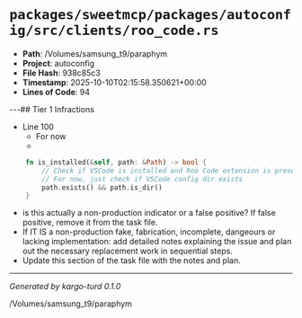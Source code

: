 # `packages/sweetmcp/packages/autoconfig/src/clients/roo_code.rs`

- **Path**: /Volumes/samsung_t9/paraphym
- **Project**: autoconfig
- **File Hash**: 938c85c3  
- **Timestamp**: 2025-10-10T02:15:58.350621+00:00  
- **Lines of Code**: 94

---## Tier 1 Infractions 


- Line 100
  - For now
  - 

```rust
    fn is_installed(&self, path: &Path) -> bool {
        // Check if VSCode is installed and Roo Code extension is present
        // For now, just check if VSCode config dir exists
        path.exists() && path.is_dir()
    }
```

- is this actually a non-production indicator or a false positive? If false positive, remove it from the task file.
- If IT IS a non-production fake, fabrication, incomplete, dangeours or lacking implementation: add detailed notes explaining the issue and plan out the necessary replacement work in sequential steps. 
- Update this section of the task file with the notes and plan.

---

*Generated by kargo-turd 0.1.0*

/Volumes/samsung_t9/paraphym